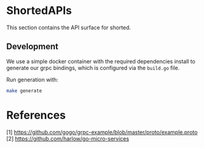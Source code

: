 # ShortedAPIs

This section contains the API surface for shorted. 

## Development

We use a simple docker container with the required dependencies install to generate our grpc bindings, which is configured via the `build.go` file.

Run generation with:

```bash
make generate
```

# References

[1] https://github.com/gogo/grpc-example/blob/master/proto/example.proto
[2] https://github.com/harlow/go-micro-services
